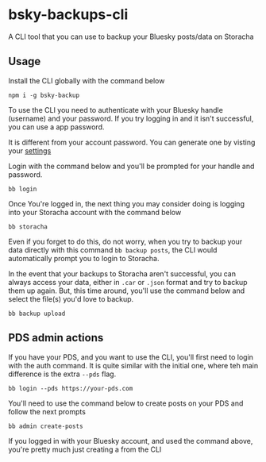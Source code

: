 # bsky-backups-cli

A CLI tool that you can use to backup your Bluesky posts/data on Storacha

## Usage

Install the CLI globally with the command below

```shell
npm i -g bsky-backup
```

To use the CLI you need to authenticate with your Bluesky handle (username) and  your password. If you try logging in and it isn't successful, you can use a app password.

It is different from your account password. You can generate one by visting your [settings](https://bsky.app/settings/app-passwords)

Login with the command below and you'll be prompted for your handle and password.

```shell
bb login
```

Once You're logged in, the next thing you may consider doing is logging into your Storacha account with the command below

```shell
bb storacha
```

Even if you forget to do this, do not worry, when you try to backup your data directly with this command `bb backup posts`, the CLI would automatically prompt you to login to Storacha.

In the event that your backups to Storacha aren't successful, you can always access your data, either in `.car` or `.json` format and try to backup them up again. But, this time around, you'll use the command below and select the file(s) you'd love to backup.

```shell
bb backup upload
```

## PDS admin actions

If you have your PDS, and you want to use the CLI, you'll first need to login with the auth command. It is quite similar with the initial one, where teh main difference is the extra `--pds` flag.

```shell
bb login --pds https://your-pds.com
```

You'll need to use the command below to create posts on your PDS and follow the next prompts
```shell
bb admin create-posts
```

If you logged in with your Bluesky account, and used the command above, you're pretty much just creating a from the CLI
